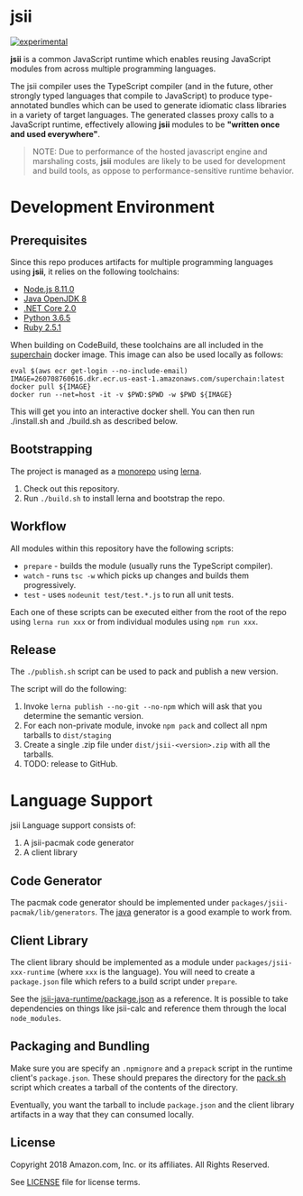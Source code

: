 # jsii

[![experimental](http://badges.github.io/stability-badges/dist/experimental.svg)](http://github.com/badges/stability-badges)

__jsii__ is a common JavaScript runtime which enables reusing JavaScript modules
from across multiple programming languages.

The jsii compiler uses the TypeScript compiler (and in the future, other
strongly typed languages that compile to JavaScript) to produce type-annotated
bundles which can be used to generate idiomatic class libraries in a variety of
target languages. The generated classes proxy calls to a JavaScript runtime,
effectively allowing __jsii__ modules to be __"written once and used everywhere"__.

> NOTE: Due to performance of the hosted javascript engine and marshaling costs,
__jsii__ modules are likely to be used for development and build tools, as
oppose to performance-sensitive runtime behavior.

# Development Environment

## Prerequisites

Since this repo produces artifacts for multiple programming languages using
__jsii__, it relies on the following toolchains:

 - [Node.js 8.11.0](https://nodejs.org/download/release/v8.11.0/)
 - [Java OpenJDK 8](http://openjdk.java.net/install/)
 - [.NET Core 2.0](https://www.microsoft.com/net/download)
 - [Python 3.6.5](https://www.python.org/downloads/release/python-365/)
 - [Ruby 2.5.1](https://www.ruby-lang.org/en/news/2018/03/28/ruby-2-5-1-released/)

When building on CodeBuild, these toolchains are all included in the
[superchain](https://github.com/awslabs/superchain) docker image. This image can
also be used locally as follows:

```shell
eval $(aws ecr get-login --no-include-email)
IMAGE=260708760616.dkr.ecr.us-east-1.amazonaws.com/superchain:latest
docker pull ${IMAGE}
docker run --net=host -it -v $PWD:$PWD -w $PWD ${IMAGE}
```

This will get you into an interactive docker shell. You can then run
./install.sh and ./build.sh as described below.

## Bootstrapping

The project is managed as a
[monorepo](https://github.com/babel/babel/blob/master/doc/design/monorepo.md)
using [lerna](https://github.com/lerna/lerna).

1. Check out this repository.
2. Run `./build.sh` to install lerna and bootstrap the repo.

## Workflow

All modules within this repository have the following scripts:

* `prepare` - builds the module (usually runs the TypeScript compiler).
* `watch` - runs `tsc -w` which picks up changes and builds them progressively.
* `test` - uses `nodeunit test/test.*.js` to run all unit tests.

Each one of these scripts can be executed either from the root of the repo using
`lerna run xxx` or from individual modules using `npm run xxx`.

## Release

The `./publish.sh` script can be used to pack and publish a new version.

The script will do the following:

1. Invoke `lerna publish --no-git --no-npm` which will ask that you determine
   the semantic version.
2. For each non-private module, invoke `npm pack` and collect all npm tarballs
   to `dist/staging`
3. Create a single .zip file under `dist/jsii-<version>.zip` with all the tarballs.
4. TODO: release to GitHub.

# Language Support

jsii Language support consists of:

1. A jsii-pacmak code generator
2. A client library

## Code Generator

The pacmak code generator should be implemented under
`packages/jsii-pacmak/lib/generators`. The
[java](packages/jsii-pacmak/lib/generators/java.ts) generator is a good example
to work from.

## Client Library

The client library should be implemented as a module under
`packages/jsii-xxx-runtime` (where `xxx` is the language). You will need to
create a `package.json` file which refers to a build script under `prepare`.

See the [jsii-java-runtime/package.json](packages/jsii-java-runtime/package.json) as a
reference. It is possible to take dependencies on things like jsii-calc and reference them
through the local `node_modules`.

## Packaging and Bundling

Make sure you are specify an `.npmignore` and a `prepack` script  in the runtime
client's `package.json`. These should prepares the directory for the
[pack.sh](./pack.sh) script which creates a tarball of the contents of the
directory.

Eventually, you want the tarball to include `package.json` and the client
library artifacts in a way that they can consumed locally.

## License

Copyright 2018 Amazon.com, Inc. or its affiliates. All Rights Reserved.

See [LICENSE](./LICENSE.md) file for license terms.

